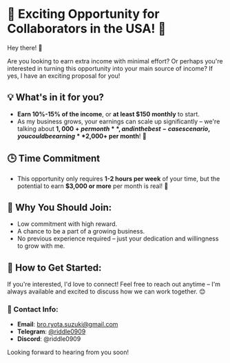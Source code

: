 # 🌟 Exciting Opportunity for Collaborators in the USA! 🌟

Hey there! 👋

Are you looking to earn extra income with minimal effort? Or perhaps you're interested in turning this opportunity into your main source of income? If yes, I have an exciting proposal for you!

## 💡 What's in it for you?
- **Earn 10%-15% of the income**, or **at least $150 monthly** to start.  
- As my business grows, your earnings can scale up significantly – we're talking about **$1,000+ per month**, and in the best-case scenario, you could be earning **$2,000+ per month**! 💸

## 🕒 Time Commitment
- This opportunity only requires **1-2 hours per week** of your time, but the potential to earn **$3,000 or more** per month is real! 🚀

## 🚀 Why You Should Join:
- Low commitment with high reward.
- A chance to be a part of a growing business.
- No previous experience required – just your dedication and willingness to grow with me.

## 🔗 How to Get Started:
If you're interested, I'd love to connect! Feel free to reach out anytime – I'm always available and excited to discuss how we can work together. 😊

### 📧 Contact Info:
- **Email**: bro.ryota.suzuki@gmail.com
- **Telegram**: [@riddle0909](https://t.me/riddle0909)
- **Discord**: @riddle0909

Looking forward to hearing from you soon!
